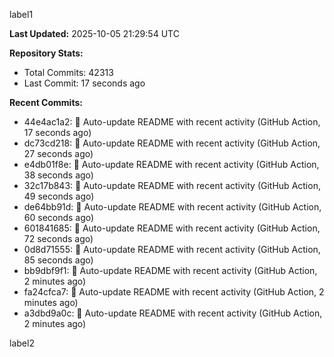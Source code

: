 
label1 
<!-- ACTIVITY_START -->
**Last Updated:** 2025-10-05 21:29:54 UTC

**Repository Stats:**
- Total Commits: 42313
- Last Commit: 17 seconds ago

**Recent Commits:**
- 44e4ac1a2: 🤖 Auto-update README with recent activity (GitHub Action, 17 seconds ago)
- dc73cd218: 🤖 Auto-update README with recent activity (GitHub Action, 27 seconds ago)
- e4db01f8e: 🤖 Auto-update README with recent activity (GitHub Action, 38 seconds ago)
- 32c17b843: 🤖 Auto-update README with recent activity (GitHub Action, 49 seconds ago)
- de64bb91d: 🤖 Auto-update README with recent activity (GitHub Action, 60 seconds ago)
- 601841685: 🤖 Auto-update README with recent activity (GitHub Action, 72 seconds ago)
- 0d8d71555: 🤖 Auto-update README with recent activity (GitHub Action, 85 seconds ago)
- bb9dbf9f1: 🤖 Auto-update README with recent activity (GitHub Action, 2 minutes ago)
- fa24cfca7: 🤖 Auto-update README with recent activity (GitHub Action, 2 minutes ago)
- a3dbd9a0c: 🤖 Auto-update README with recent activity (GitHub Action, 2 minutes ago)
<!-- ACTIVITY_END -->

label2
